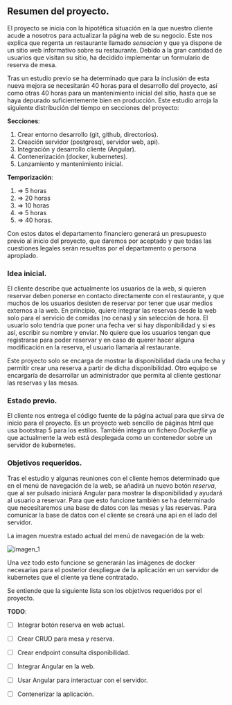 ## Resumen del proyecto.

El proyecto se inicia con la hipotética situación en la que nuestro cliente acude a nosotros para actualizar la página web de su negocio. Este nos explica que regenta un restaurante llamado _sensacion_ y que ya dispone de un sitio web informativo sobre su restaurante. Debido a la gran cantidad de usuarios que visitan su sitio, ha decidido implementar un formulario de reserva de mesa.

Tras un estudio previo se ha determinado que para la inclusión de esta nueva mejora se necesitarán 40 horas para el desarrollo del proyecto, así como otras 40 horas para un mantenimiento inicial del sitio, hasta que se haya depurado suficientemente bien en producción. Este estudio arroja la siguiente distribución del tiempo en secciones del proyecto:

**Secciones**:
1. Crear entorno desarrollo (git, github, directorios).
2. Creación servidor (postgresql, servidor web, api).
3. Integración y desarrollo cliente (Angular).
4. Contenerización (docker, kubernetes).
5. Lanzamiento y mantenimiento inicial.

**Temporización**:
1. => 5 horas
2. => 20 horas
3. => 10 horas
4. => 5 horas
5. => 40 horas.

Con estos datos el departamento financiero generará un presupuesto previo al inicio del proyecto, que daremos por aceptado y que todas las cuestiones legales serán resueltas por el departamento o persona apropiado.

### Idea inicial.

El cliente describe que actualmente los usuarios de la web, si quieren reservar deben ponerse en contacto directamente con el restaurante, y que muchos de los usuarios desisten de reservar por tener que usar medios externos a la web. En principio, quiere integrar las reservas desde la web solo para el servicio de comidas (no cenas) y sin selección de hora. El usuario solo tendría que poner una fecha ver si hay disponibilidad y si es así, escribir su nombre y enviar. No quiere que los usuarios tengan que registrarse para poder reservar y en caso de querer hacer alguna modificación en la reserva, el usuario llamaría al restaurante.

Este proyecto solo se encarga de mostrar la disponibilidad dada una fecha y permitir crear una reserva a partir de dicha disponibilidad. Otro equipo se encargaría de desarrollar un administrador que permita al cliente gestionar las reservas y las mesas.

### Estado previo.

El cliente nos entrega el código fuente de la página actual para que sirva de inicio para el proyecto. Es un proyecto web sencillo de páginas html que usa bootstrap 5 para los estilos. También integra un fichero _Dockerfile_ ya que actualmente la web está desplegada como un contenedor sobre un servidor de kubernetes.

### Objetivos requeridos.

Tras el estudio y algunas reuniones con el cliente hemos determinado que en el menú de navegación de la web, se añadirá un nuevo botón _reserva_, que al ser pulsado iniciará Angular para mostrar la disponibilidad y ayudará al usuario a reservar. Para que esto funcione también se ha determinado que necesitaremos una base de datos con las mesas y las reservas. Para comunicar la base de datos con el cliente se creará una api en el lado del servidor.

La imagen muestra estado actual del menú de navegación de la web:

![imagen_1](images/imagen_1.jpg)

Una vez todo esto funcione se generarán las imágenes de docker necesarias para el posterior despliegue de la aplicación en un servidor de kubernetes que el cliente ya tiene contratado.

Se entiende que la siguiente lista son los objetivos requeridos por el proyecto.

**TODO**:
- [ ] Integrar botón reserva en web actual.
- [ ] Crear CRUD para mesa y reserva.
- [ ] Crear endpoint consulta disponibilidad.
- [ ] Integrar Angular en la web.
- [ ] Usar Angular para interactuar con el servidor.
- [ ] Contenerizar la aplicación.

